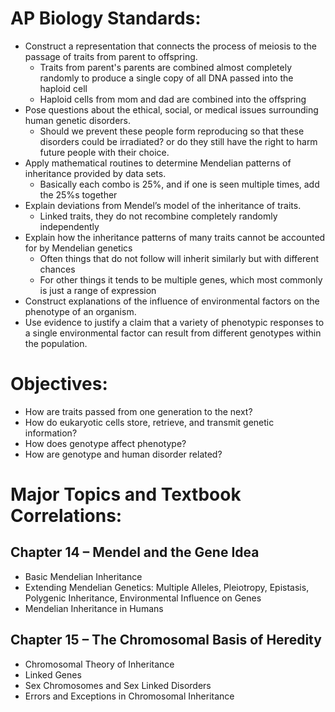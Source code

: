 # AP Biology Standards:

-   Construct a representation that connects the process of meiosis to the passage of traits from parent to offspring.
	- Traits from parent's parents are combined almost completely randomly to produce a single copy of all DNA passed into the haploid cell
	- Haploid cells from mom and dad are combined into the offspring
-   Pose questions about the ethical, social, or medical issues surrounding human genetic disorders.
	- Should we prevent these people form reproducing so that these disorders could be irradiated? or do they still have the right to harm future people with their choice.
-   Apply mathematical routines to determine Mendelian patterns of inheritance provided by data sets.
	- Basically each combo is 25%, and if one is seen multiple times, add the 25%s together
-   Explain deviations from Mendel’s model of the inheritance of traits.
	- Linked traits, they do not recombine completely randomly independently
-   Explain how the inheritance patterns of many traits cannot be accounted for by Mendelian genetics
	- Often things that do not follow will inherit similarly but with different chances
	- For other things it tends to be multiple genes, which most commonly is just a range of expression
-   Construct explanations of the influence of environmental factors on the phenotype of an organism.
-   Use evidence to justify a claim that a variety of phenotypic responses to a single environmental factor can result from different genotypes within the population.

# Objectives:

-   How are traits passed from one generation to the next?
-   How do eukaryotic cells store, retrieve, and transmit genetic information?
-   How does genotype affect phenotype?
-   How are genotype and human disorder related?

# Major Topics and Textbook Correlations:

## Chapter 14 – Mendel and the Gene Idea

-   Basic Mendelian Inheritance
-   Extending Mendelian Genetics: Multiple Alleles, Pleiotropy, Epistasis, Polygenic Inheritance, Environmental Influence on Genes
-   Mendelian Inheritance in Humans

## Chapter 15 – The Chromosomal Basis of Heredity

-   Chromosomal Theory of Inheritance
-   Linked Genes
-   Sex Chromosomes and Sex Linked Disorders
-   Errors and Exceptions in Chromosomal Inheritance
